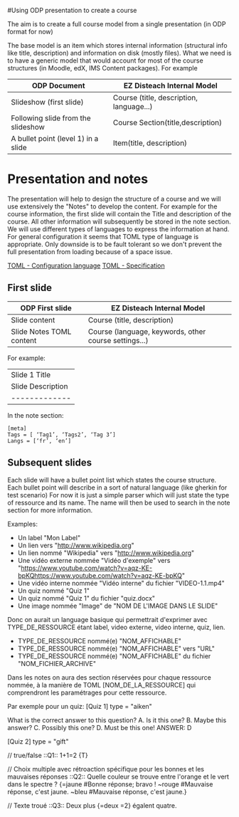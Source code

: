 #Using ODP presentation to create a course

The aim is to create a full course model from a single presentation (in ODP format for now)

The base model is an item which stores internal information (structural info like title, description) 
and information on disk (mostly files).
What we need is to have a generic model that would account for most of the course structures (in Moodle, edX, IMS
Content packages).
For example 

|   ODP Document            |       EZ Disteach Internal Model   |
|---------------------------|------------------------------------|
|   Slideshow (first slide)               |      Course (title, description, language...)   |
|   Following slide from the slideshow   |      Course Section(title,description)   |
|   A bullet point (level 1) in a slide   |      Item(title, description)   | 


# Presentation and notes

The presentation will help to design the structure of a course and we will use extensively the "Notes" to develop
the content.
For example for the course information, the first slide will contain the Title and description of the course.
All other information will subsequently be stored in the note section.
We will use different types of languages to express the information at hand. For general configuration
it seems that TOML type of language is appropriate. Only downside is to be fault tolerant so we
don't prevent the full presentation from loading because of a space issue.

[TOML - Configuration language](https://fr.wikipedia.org/wiki/TOML)
[TOML - Specification](https://github.com/uiri/toml)

## First slide 

|   ODP First slide            |       EZ Disteach Internal Model   |
|---------------------------|------------------------------------|
|   Slide content               |      Course (title, description)   |
|   Slide Notes TOML content            | Course (language, keywords, other course settings...) |


For example:

|             |
|-------------|
|Slide 1 Title|
|Slide Description|
|-------------|

In the note section:
```
[meta] 
Tags = [ ‘Tag1’, ‘Tags2’, ‘Tag 3’] 
Langs = [‘fr’, ‘en’]
```

## Subsequent slides

Each slide will have a bullet point list which states the course structure. Each bullet point
will describe in a sort of natural language (like gherkin for test scenario)
For now it is just a simple parser which will just state the type of ressource and its name.
The name will then be used to search in the note section for more information.

Examples:

* Un label "Mon Label"
* Un lien vers "http://www.wikipedia.org"
* Un lien nommé "Wikipedia" vers "http://www.wikipedia.org"
* Une vidéo externe nommée "Vidéo d'exemple" vers "https://www.youtube.com/watch?v=aqz-KE-bpKQhttps://www.youtube.com/watch?v=aqz-KE-bpKQ"
* Une vidéo interne nommée "Vidéo interne" du fichier "VIDEO-1.1.mp4"
* Un quiz nommé "Quiz 1"
* Un quiz nommé "Quiz 1" du fichier "quiz.docx"
* Une image nommée "Image" de "NOM DE L'IMAGE DANS LE SLIDE" 

Donc on aurait un language basique qui permettrait d'exprimer avec TYPE_DE_RESSOURCE étant label,
video externe, video interne, quiz, lien.
* TYPE_DE_RESSOURCE nommé(e) "NOM_AFFICHABLE"
* TYPE_DE_RESSOURCE nommé(e) "NOM_AFFICHABLE" vers "URL"
* TYPE_DE_RESSOURCE nommé(e) "NOM_AFFICHABLE" du fichier "NOM_FICHIER_ARCHIVE"

Dans les notes on aura des section réservées pour chaque ressource nommée, à la manière de TOML
\[NOM_DE_LA_RESSOURCE\] qui comprendront les paramétrages pour cette ressource.

Par exemple pour un quiz:
[Quiz 1]
type = "aiken"

What is the correct answer to this question?
A. Is it this one?
B. Maybe this answer?
C. Possibly this one?
D. Must be this one!
ANSWER: D

[Quiz 2]
type = "gift"

// true/false
::Q1:: 1+1=2 {T}

// Choix multiple avec rétroaction spécifique pour les bonnes et les mauvaises réponses
::Q2:: Quelle couleur se trouve entre l'orange et le vert dans le spectre ? 
{=jaune #Bonne réponse; bravo ! ~rouge #Mauvaise réponse, c'est jaune. ~bleu #Mauvaise réponse, c'est jaune.}

// Texte troué
::Q3:: Deux plus {=deux =2} égalent quatre.











    

